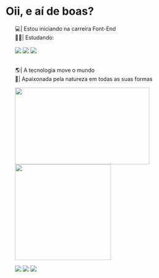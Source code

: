<h1> Oii, e aí de boas?</h1>
<div><ul>
💻| Estou iniciando na carreira Font-End<br>
👩‍💻| Estudando:
<div style="display: inline_block"><br>
<img src="https://img.shields.io/badge/html5-%23E34F26.svg?style=for-the-badge&logo=html5&logoColor=white"/>
<img src="https://img.shields.io/badge/css3-%231572B6.svg?style=for-the-badge&logo=css3&logoColor=white"/>
<img src="https://img.shields.io/badge/javascript-%23323330.svg?style=for-the-badge&logo=javascript&logoColor=%23F7DF1E"/>
 
<br>🌎| A tecnologia move o mundo<br>
🌱| Apaixonada pela natureza em todas as suas formas<p>
</div>
<p><picture>
<source srcset="https://github-readme-stats.vercel.app/api?username=ingritedaiane&show_icons=true&theme=panda"
media="(prefers-color-scheme: dark)"/>
<source srcset="https://github-readme-stats.vercel.app/api?username=ingritedaiane&show_icons=true"
media="(prefers-color-scheme: light), (prefers-color-scheme: no-preference)"/>
<img src="https://github-readme-stats.vercel.app/api?username=ingritedaiane&show_icons=true" width="350px" height="200px"/>
</picture>
<br><picture>
<source srcset="https://github-readme-stats.vercel.app/api/top-langs/?username=ingritedaiane&layout=compact=true&theme=panda"/>
<img src="https://github.com/ingritedaiane/github-readme-stats" width="250px"/>
</picture>
<p>
<a href="https://www.instagram.com/ingritedaiane/" target="_blank"><img src="https://img.shields.io/badge/Instagram-%23E4405F.svg?style=for-the-badge&logo=Instagram&logoColor=white" target="_blank"></a>
<a href="mailto:ingritedaiane@gmail.com"><img src="https://img.shields.io/badge/Gmail-D14836?style=for-the-badge&logo=gmail&logoColor=white" target="_blank"></a>
<img src="https://img.shields.io/badge/linkedin-%230077B5.svg?style=for-the-badge&logo=linkedin&logoColor=white" target="_blank"></a>
</ul>                                                                                                            
</div>                                                                      
